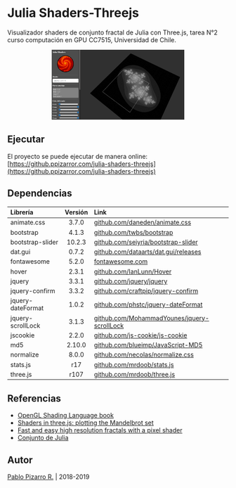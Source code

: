 # Julia Shaders-Threejs

Visualizador shaders de conjunto fractal de Julia con Three.js, tarea N°2 curso computación en GPU CC7515, Universidad de Chile.

<div align="center">
    <img src="https://github.com/ppizarror/ppizarror.github.io/blob/ac5566b1bd7e83bb2e8f9990fdab8fa2a142d96d/resources/images/julia-shaders/main.PNG?raw=true" alt="" width="60%">
</div>

## Ejecutar

El proyecto se puede ejecutar de manera online: [https://github.ppizarror.com/julia-shaders-threejs](https://github.ppizarror.com/julia-shaders-threejs)

## Dependencias

| Librería | Versión | Link |
| :-- | :--: | :-- |
| animate.css | 3.7.0 | <a href="https://github.com/daneden/animate.css">github.com/daneden/animate.css</a> |
| bootstrap | 4.1.3 | <a href="https://github.com/twbs/bootstrap">github.com/twbs/bootstrap</a> |
| bootstrap-slider | 10.2.3 | <a href="https://github.com/seiyria/bootstrap-slider">github.com/seiyria/bootstrap-slider</a> |
| dat.gui | 0.7.2 | <a href="https://github.com/dataarts/dat.gui/releases">github.com/dataarts/dat.gui/releases</a> |
| fontawesome | 5.2.0 | <a href="https://fontawesome.com">fontawesome.com</a> |
| hover | 2.3.1 | <a href="https://github.com/IanLunn/Hover">github.com/IanLunn/Hover</a> |
| jquery | 3.3.1 | <a href="https://github.com/jquery/jquery">github.com/jquery/jquery</a> |
| jquery-confirm | 3.3.2 | <a href="https://github.com/craftpip/jquery-confirm">github.com/craftpip/jquery-confirm</a> |
| jquery-dateFormat | 1.0.2 | <a href="https://github.com/phstc/jquery-dateFormat">github.com/phstc/jquery-dateFormat</a> |
| jquery-scrollLock | 3.1.3 | <a href="https://github.com/MohammadYounes/jquery-scrollLock">github.com/MohammadYounes/jquery-scrollLock</a> |
| jscookie | 2.2.0 | <a href="https://github.com/js-cookie/js-cookie">github.com/js-cookie/js-cookie</a> |
| md5 | 2.10.0 | <a href="https://github.com/blueimp/JavaScript-MD5">github.com/blueimp/JavaScript-MD5</a> |
| normalize | 8.0.0 | <a href="https://github.com/necolas/normalize.css">github.com/necolas/normalize.css</a> |
| stats.js | r17 | <a href="https://github.com/mrdoob/stats.js">github.com/mrdoob/stats.js</a> |
| three.js | r107 | <a href="https://github.com/mrdoob/three.js">github.com/mrdoob/three.js</a> |

## Referencias

- [OpenGL Shading Language book](https://www.opengl.org/documentation/books.html#oglsl)
- [Shaders in three.js: plotting the Mandelbrot set](https://pappubahry.com/misc/webgl/mandelbrot)
- [Fast and easy high resolution fractals with a pixel shader](http://nuclear.mutantstargoat.com/articles/sdr_fract)
- [Conjunto de Julia](https://es.wikipedia.org/wiki/Conjunto_de_Julia)

## Autor

[Pablo Pizarro R.](https://ppizarror.com) | 2018-2019
